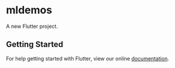 # mldemos

A new Flutter project.

## Getting Started

For help getting started with Flutter, view our online
[documentation](https://flutter.io/).
